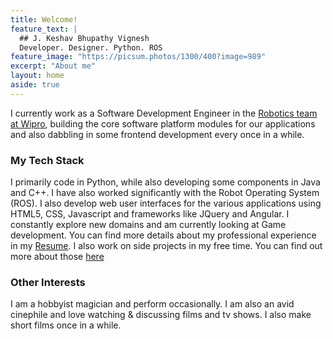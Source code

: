 ```yaml
---
title: Welcome!
feature_text: |
  ## J. Keshav Bhupathy Vignesh
  Developer. Designer. Python. ROS
feature_image: "https://picsum.photos/1300/400?image=989"
excerpt: "About me"
layout: home
aside: true
---
```

I currently work as a Software Development Engineer in the [Robotics team at Wipro](https://www.wipro.com/en-IN/innovation/robotics/), building the core software platform modules for our applications and also dabbling in some frontend development every once in a while.

### My Tech Stack
I primarily code in Python, while also developing some components in Java and C++. I have also worked significantly with the Robot Operating System (ROS). I also develop web user interfaces for the various applications using HTML5, CSS, Javascript and frameworks like JQuery and Angular. I constantly explore new domains and am currently looking at Game development. You can find more details about my professional experience in my [Resume](/CV/J_Keshav_Bhupathy_Vignesh_Resume.pdf). I also work on side projects in my free time. You can find out more about those [here](/personal-projects)

### Other Interests
I am a hobbyist magician and perform occasionally. I am also an avid cinephile and love watching & discussing films and tv shows. I also make short films once in a while.
